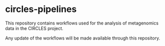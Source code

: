 # circles-pipelines

This repository contains workflows used for the analysis of
metagenomics data in the CIRCLES project.

Any update of the workflows will be made available through this repository.   
